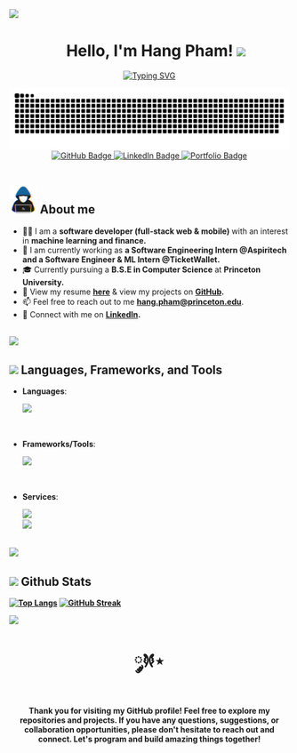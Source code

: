 

<!--
Hang Pham's Profile Page
-->

<!-- Header text -->
<img src="https://user-images.githubusercontent.com/73097560/115834477-dbab4500-a447-11eb-908a-139a6edaec5c.gif">
<div id="user-content-toc">
  <ul align="center">
      <h1 align="center"><b>Hello, I'm Hang Pham! </b>
      <img src="https://media.giphy.com/media/hvRJCLFzcasrR4ia7z/giphy.gif" width="35">
  </ul>
</div>

<!-- Typing svg -->
<p align="center">
   <a href="https://git.io/typing-svg"><img src="https://readme-typing-svg.demolab.com?font=Fira+Code&size=38&pause=700&duration=3000&center=true&vCenter=true&width=550&lines=Hang+Pham;Software+Developer;Machine+Learning;+%E0%BC%98%E2%8B%86+Design+%E2%98%85%E2%8B%86.+%E0%BF%90%E0%BF%94+;" alt="Typing SVG" /></a>
</p>



<!-- Snake svg  -->
<div align="center">
   <img  src="https://github.com/1999AZZAR/1999AZZAR/blob/main/resources/img/grid-snake.svg" alt="snake" />
</div>

<!-- Badges  -->
<div id="badges" align="center">
   <a href="https://github.com/thanhhang1306">
    <img src="https://img.shields.io/badge/GitHub-100000?style=for-the-badge&logo=github&logoColor=white" alt="GitHub Badge"/>
  </a>
  <a href="https://www.linkedin.com/in/hang-pham-727774188/">
    <img src="https://img.shields.io/badge/LinkedIn-blue?style=for-the-badge&logo=linkedin&logoColor=white" alt="LinkedIn Badge"/>
  </a>
  
  <a href="https://thanhhang1306.github.io/portfolio/">
    <img src="https://img.shields.io/badge/website-000000?style=for-the-badge&logo=About.me&logoColor=white" alt="Portfolio Badge"/>
  </a>
</div>

<br>

<!-- General Information -->
## <picture><img src = "assets/about_me.gif" width = 50px></picture> **About me**
- 👩‍💻 I am a **software developer (full-stack web & mobile)** with an interest in **machine learning and finance.**
- 🌱 I am currently working as **a Software Engineering Intern @Aspiritech and a Software Engineer & ML Intern @TicketWallet.**
- 🎓 Currently pursuing a **B.S.E in Computer Science** at **Princeton University.**
- 📝 View my resume **[here](assets/resume.pdf)** & view my projects on **[GitHub](https://github.com/thanhhang1306).**
- 📫 Feel free to reach out to me  **hang.pham@princeton.edu**.
- 👥 Connect with me on **[LinkedIn](https://linkedin.com/in/hangp).**

<br>

<img src="https://user-images.githubusercontent.com/73097560/115834477-dbab4500-a447-11eb-908a-139a6edaec5c.gif">


<!-- Languages/Frameworks/Tools -->
## <img src="https://media2.giphy.com/media/QssGEmpkyEOhBCb7e1/giphy.gif?cid=ecf05e47a0n3gi1bfqntqmob8g9aid1oyj2wr3ds3mg700bl&rid=giphy.gif" width ="50"><b> Languages, Frameworks, and Tools</b>
<div>
  
<p align="center">

- **Languages**:
    
   <p align="left">
      <a href="https://skillicons.dev">
      <img src="https://skillicons.dev/icons?i=py,cpp,java,js,ts,php,html,css,c,r&perline=10" />
      </a>
   </p>
   <br>
- **Frameworks/Tools**:
   <p align="left">
      <a href="https://skillicons.dev">
      <img src="https://skillicons.dev/icons?i=pytorch,tensorflow,react,redux,nodejs,express,django,flask,materialui,sass,bootstrap,jquery,flutter,androidstudio,swift&perline=8" />
      </a>
   </p>
   <br>
- **Services**:
  <p align="left">
      <a href="https://skillicons.dev">
         <img src="https://skillicons.dev/icons?i=aws,docker,firebase,heroku,postgres,mongodb,mysql,sqlite,postman&perline=14" />
         <br>
         <img src="https://skillicons.dev/icons?i=git,bash,linux,github,githubactions,gitlab,figma,ai,md,vscode&perline=14" />
      </a>
   </p>
    
<br>

<img src="https://user-images.githubusercontent.com/73097560/115834477-dbab4500-a447-11eb-908a-139a6edaec5c.gif">

<!-- GitHub Stats -->
## <img src="https://media.giphy.com/media/iY8CRBdQXODJSCERIr/giphy.gif" width="35"><b> Github Stats 
[![Top Langs](https://github-readme-stats.vercel.app/api/top-langs/?username=thanhhang1306&theme=dark&background=000000)](https://github.com/anuraghazra/github-readme-stats)
[![GitHub Streak](http://github-readme-streak-stats.herokuapp.com?user=thanhhang1306&theme=dark&background=000000)](https://git.io/streak-stats)

<img src="https://user-images.githubusercontent.com/73097560/115834477-dbab4500-a447-11eb-908a-139a6edaec5c.gif">

<!--end message -->

<div align="center">

<p style="font-size: 30px">
𐦍༘⋆
</p>
Thank you for visiting my GitHub profile! Feel free to explore my repositories and projects. If you have any questions, suggestions, or collaboration opportunities, please don't hesitate to reach out and connect. Let's program and build amazing things together! 

</div>